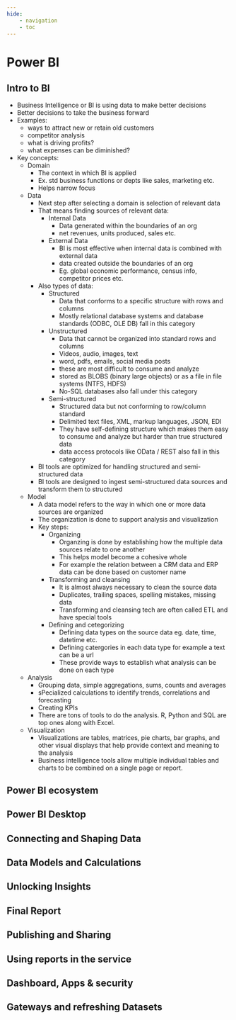 ```yaml
---
hide:
    - navigation
    - toc
---
```


# Power BI

## Intro to BI

- Business Intelligence or BI is using data to make better decisions
- Better decisions to take the business forward
- Examples:
    - ways to attract new or retain old customers
    - competitor analysis
    - what is driving profits?
    - what expenses can be diminished?
- Key concepts:
    - Domain
        - The context in which BI is applied
        - Ex. std business functions or depts like sales, marketing etc.
        - Helps narrow focus
    - Data
        - Next step after selecting a domain is selection of relevant data
        - That means finding sources of relevant data:
            - Internal Data
                - Data generated within the boundaries of an org
                - net revenues, units produced, sales etc.
            - External Data
                - BI is most effective when internal data is combined with external data
                - data created outside the boundaries of an org
                - Eg. global economic performance, census info, competitor prices etc.
        - Also types of data:
            - Structured
                - Data that conforms to a specific structure with rows and columns
                - Mostly relational database systems and database standards (ODBC, OLE DB) fall in this category
            - Unstructured
                - Data that cannot be organized into standard rows and columns
                - Videos, audio, images, text
                - word, pdfs, emails, social media posts
                - these are most difficult to consume and analyze
                - stored as BLOBS (binary large objects) or as a file in file systems (NTFS, HDFS)
                - No-SQL databases also fall under this category
            - Semi-structured
                - Structured data but not conforming to row/column standard
                - Delimited text files, XML, markup languages, JSON, EDI
                - They have self-defining structure which makes them easy to consume and analyze but harder than true structured data
                - data access protocols like OData / REST also fall in this category
        - BI tools are optimized for handling structured and semi-structured data
        - BI tools are designed to ingest semi-structured data sources and transform them to structured
    - Model
        - A data model refers to the way in which one or more data sources are organized
        - The organization is done to support analysis and visualization
        - Key steps:
            - Organizing
                - Organzing is done by establishing how the multiple data sources relate to one another
                - This helps model become a cohesive whole
                - For example the relation between a CRM data and ERP data can be done based on customer name
            - Transforming and cleansing
                - It is almost always necessary to clean the source data
                - Duplicates, trailing spaces, spelling mistakes, missing data
                - Transforming and cleansing tech are often called ETL and have special tools
            - Defining and cetegorizing
                - Defining data types on the source data eg. date, time, datetime etc.
                - Defining catergories in each data type for example a text can be a url
                - These provide ways to establish what analysis can be done on each type
    - Analysis
        - Grouping data, simple aggregations, sums, counts and averages
        - sPecialized calculations to identify trends, correlations and forecasting
        - Creating KPIs
        - There are tons of tools to do the analysis. R, Python and SQL are top ones along with Excel.
    - Visualization
        - Visualizations are tables, matrices, pie charts, bar graphs, and other visual displays that help provide context and meaning to the analysis
        - Business intelligence tools allow multiple individual tables and charts to be combined on a single page or report.

## Power BI ecosystem

## Power BI Desktop

## Connecting and Shaping Data

## Data Models and Calculations

## Unlocking Insights

## Final Report

## Publishing and Sharing

## Using reports in the service

## Dashboard, Apps & security

## Gateways and refreshing Datasets